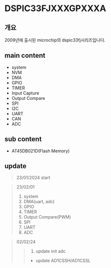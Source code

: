# DSPIC33FJXXXGPXXXA

## 개요
 2009년에 출시된 microchip의 dspic33fj시리즈입니다.


## main content
- system
- NVM
- DMA
- GPIO
- TIMER
- Input Capture
- Output Compare
- SPI
- I2C
- UART
- CAN
- ADC

## sub content
- AT45DB021D(Flash Memory)

## update
> 23/01/2024 start

> 23/02/01
>1. system
>2. DMA(uart, adc)
>3. GPIO
>4. TIMER
>5. Output Compare(PWM)
>6. SPI
>7. UART
>8. ADC

> 02/02/24
>>1. update init adc
>>* update AD1CSSH/AD1CSSL